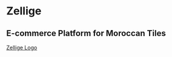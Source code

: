 # Zellige

## E-commerce Platform for Moroccan Tiles
[Zellige Logo](https://github.com/OthmanSemlali/mern-store/blob/main/LogoLight.svg)
